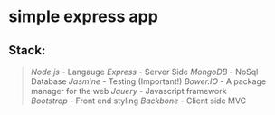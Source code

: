 # simple express app

## Stack:
>_Node.js_ 		- Langauge 
>_Express_		- Server Side
>_MongoDB_		- NoSql Database
>_Jasmine_		- Testing (Important!)
>_Bower.IO_ 	- A package manager for the web
>_Jquery_ 		- Javascript framework		
>_Bootstrap_ 	- Front end styling
>_Backbone_  	- Client side MVC